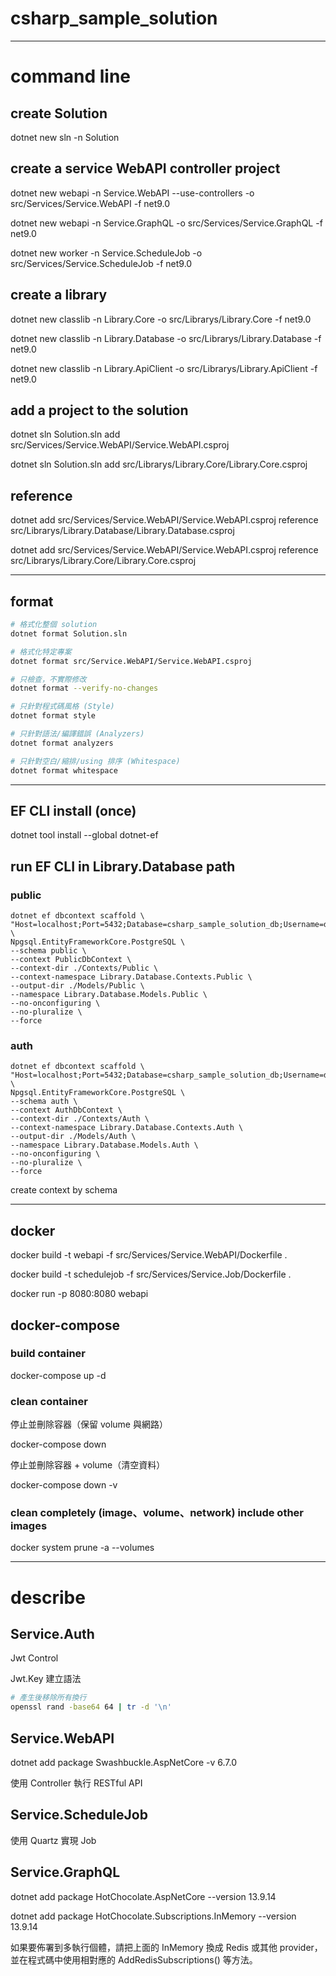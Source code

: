 # csharp_sample_solution

---

# command line

## create Solution

dotnet new sln -n Solution

## create a service WebAPI controller project

dotnet new webapi -n Service.WebAPI --use-controllers -o src/Services/Service.WebAPI -f net9.0

dotnet new webapi -n Service.GraphQL -o src/Services/Service.GraphQL -f net9.0

dotnet new worker -n Service.ScheduleJob -o src/Services/Service.ScheduleJob -f net9.0

## create a library

dotnet new classlib -n Library.Core -o src/Librarys/Library.Core -f net9.0

dotnet new classlib -n Library.Database -o src/Librarys/Library.Database -f net9.0

dotnet new classlib -n Library.ApiClient -o src/Librarys/Library.ApiClient -f net9.0

## add a project to the solution

dotnet sln Solution.sln add src/Services/Service.WebAPI/Service.WebAPI.csproj

dotnet sln Solution.sln add src/Librarys/Library.Core/Library.Core.csproj

## reference

dotnet add src/Services/Service.WebAPI/Service.WebAPI.csproj reference src/Librarys/Library.Database/Library.Database.csproj

dotnet add src/Services/Service.WebAPI/Service.WebAPI.csproj reference src/Librarys/Library.Core/Library.Core.csproj

---

## format

```bash
# 格式化整個 solution
dotnet format Solution.sln

# 格式化特定專案
dotnet format src/Service.WebAPI/Service.WebAPI.csproj

# 只檢查，不實際修改
dotnet format --verify-no-changes

# 只針對程式碼風格 (Style)
dotnet format style

# 只針對語法/編譯錯誤 (Analyzers)
dotnet format analyzers

# 只針對空白/縮排/using 排序 (Whitespace)
dotnet format whitespace
```

---

## EF CLI install (once)

dotnet tool install --global dotnet-ef

## run EF CLI in Library.Database path

### public

```shell
dotnet ef dbcontext scaffold \
"Host=localhost;Port=5432;Database=csharp_sample_solution_db;Username=db_admin;Password=P@ssw0rd" \
Npgsql.EntityFrameworkCore.PostgreSQL \
--schema public \
--context PublicDbContext \
--context-dir ./Contexts/Public \
--context-namespace Library.Database.Contexts.Public \
--output-dir ./Models/Public \
--namespace Library.Database.Models.Public \
--no-onconfiguring \
--no-pluralize \
--force
```

### auth

```shell
dotnet ef dbcontext scaffold \
"Host=localhost;Port=5432;Database=csharp_sample_solution_db;Username=db_admin;Password=P@ssw0rd" \
Npgsql.EntityFrameworkCore.PostgreSQL \
--schema auth \
--context AuthDbContext \
--context-dir ./Contexts/Auth \
--context-namespace Library.Database.Contexts.Auth \
--output-dir ./Models/Auth \
--namespace Library.Database.Models.Auth \
--no-onconfiguring \
--no-pluralize \
--force
```

create context by schema

---

## docker

docker build -t webapi -f src/Services/Service.WebAPI/Dockerfile .

docker build -t schedulejob -f src/Services/Service.Job/Dockerfile .

docker run -p 8080:8080 webapi

## docker-compose

### build container

docker-compose up -d

### clean container

停止並刪除容器（保留 volume 與網路）

docker-compose down

停止並刪除容器 + volume（清空資料）

docker-compose down -v

### clean completely (image、volume、network) include other images

docker system prune -a --volumes

---

# describe

## Service.Auth

Jwt Control

Jwt.Key 建立語法

```bash
# 產生後移除所有換行
openssl rand -base64 64 | tr -d '\n'
```

## Service.WebAPI

dotnet add package Swashbuckle.AspNetCore -v 6.7.0

使用 Controller 執行 RESTful API

## Service.ScheduleJob

使用 Quartz 實現 Job

## Service.GraphQL

dotnet add package HotChocolate.AspNetCore --version 13.9.14

dotnet add package HotChocolate.Subscriptions.InMemory --version 13.9.14

如果要佈署到多執行個體，請把上面的 InMemory 換成 Redis 或其他 provider，並在程式碼中使用相對應的 AddRedisSubscriptions()
等方法。







